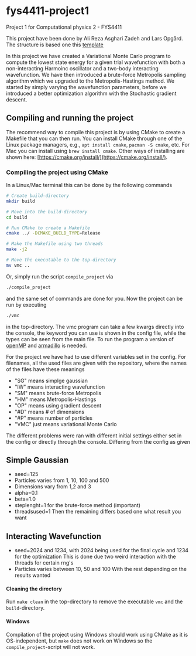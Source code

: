 # fys4411-project1
Project 1 for Computational physics 2 - FYS4411

This project have been done by Ali Reza Asghari Zadeh and Lars Opgård. The structure is based one this [template]()

In this project we have created a Variational Monte Carlo program to compute the lowest state energy for a given trial wavefunction with both a non-interacting Harmoinc oscillator and a two-body interacting wavefunction. We have then introduced a brute-force Metropolis sampling algorithm which we upgraded to the Metropolis-Hastings method. We started by simply varying the wavefunction parameters, before we introduced a better optimization algorithm with the Stochastic gradient descent.


## Compiling and running the project
The recommend way to compile this project is by using CMake to create a Makefile that you can then run. You can install CMake through one of the Linux package managers, e.g., `apt install cmake`, `pacman -S cmake`, etc. For Mac you can install using `brew install cmake`. Other ways of installing are shown here: [https://cmake.org/install/](https://cmake.org/install/).

### Compiling the project using CMake
In a Linux/Mac terminal this can be done by the following commands
```bash
# Create build-directory
mkdir build

# Move into the build-directory
cd build

# Run CMake to create a Makefile
cmake ../ -DCMAKE_BUILD_TYPE=Release

# Make the Makefile using two threads
make -j2

# Move the executable to the top-directory
mv vmc ..
```
Or, simply run the script `compile_project` via
```bash
./compile_project
```
and the same set of commands are done for you. Now the project can be run by executing
```bash
./vmc
```
in the top-directory. The vmc program can take a few kwargs directly into the console, the keyword you can use is shown in the config file, while the types can be seen from the main file. To run the program a version of [openMP](https://www.openmp.org/) and [armadillo](https://arma.sourceforge.net/) is needed.

For the project we have had to use different variables set in the config. For filenames, all the used files are given with the repository, where the names of the files have these meanings
- "SG" means simplge gaussian
- "IW" means interacting wavefunction
- "SM" means brute-force Metropolis
- "HM" means Metropolis-Hastings
- "OP" means using gradient descent
- "#D" means # of dimensions
- "#P" means number of particles
- "VMC" just means variational Monte Carlo

The different problems were ran with different initial settings either set in the config or directly through the console. Differing from the config as given
## Simple Gaussian
- seed=125
- Particles varies from 1, 10, 100 and 500
- Dimensions vary from 1,2 and 3
- alpha=0.1
- beta=1.0
- steplenght=1 for the brute-force method (important)
- threadsused=1
Then the remaining differs based one what result you want

## Interacting Wavefunction
- seed=2024 and 1234, with 2024 being used for the final cycle and 1234 for the optimization
  This is done due two weird interaction with the threads for certain rng's
- Particles varies between 10, 50 and 100
With the rest depending on the results wanted


#### Cleaning the directory
Run `make clean` in the top-directory to remove the executable `vmc` and the `build`-directory.

#### Windows
Compilation of the project using Windows should work using CMake as it is OS-independent, but `make` does not work on Windows so the `compile_project`-script will not work.

